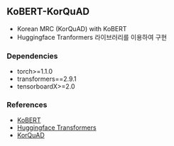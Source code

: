 
## KoBERT-KorQuAD

- Korean MRC (KorQuAD) with KoBERT
- Huggingface Tranformers 라이브러리를 이용하여 구현

### Dependencies

- torch>=1.1.0
- transformers==2.9.1
- tensorboardX>=2.0

### References

- [KoBERT](https://github.com/SKTBrain/KoBERT)
- [Huggingface Transformers](https://github.com/huggingface/transformers)
- [KorQuAD](https://korquad.github.io/category/1.0_KOR.html)
